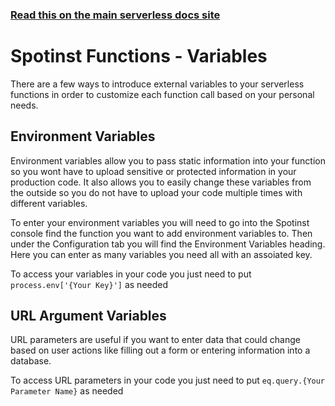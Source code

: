<!--
title: Serverless Framework - Spotinst Functions Guide - Variables
menuText: Variables
menuOrder: 6
description: Different external variables and how to use them
layout: Doc
-->

<!-- DOCS-SITE-LINK:START automatically generated -->
### [Read this on the main serverless docs site](https://www.serverless.com/framework/docs/providers/spotinst/guide/credentials)
<!-- DOCS-SITE-LINK:END -->

# Spotinst Functions - Variables

There are a few ways to introduce external variables to your serverless functions in order to customize each function call based on your personal needs. 

## Environment Variables

Environment variables allow you to pass static information into your function so you wont have to upload sensitive or protected information in your production code. It also allows you to easily change these variables from the outside so you do not have to upload your code multiple times with different variables. 

To enter your environment variables you will need to go into the Spotinst console find the function you want to add environment variables to. Then under the Configuration tab you will find the Environment Variables heading. Here you can enter as many variables you need all with an assoiated key.

To access your variables in your code you just need to put `process.env['{Your Key}']` as needed

## URL Argument Variables

URL parameters are useful if you want to enter data that could change based on user actions like filling out a form or entering information into a database. 

To access URL parameters in your code you just need to put `eq.query.{Your Parameter Name}` as needed
